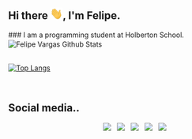 <h2>Hi there <img src="https://github.com/felipevargas-bz/felipevargas-bz/blob/main/Hi.gif" width="25">, I'm Felipe.</h2>
### I am a programming student at Holberton School.

<br>

<img align="center" src="https://github-readme-stats.vercel.app/api?username=felipevargas-bz&include_all_commits=true&count_private=true&show_icons=true&line_height=20&title_color=7A7ADB&icon_color=2234AE&text_color=D3D3D3&bg_color=0,000000,130F40&hide=issues" alt="Felipe Vargas Github Stats">


</br>

<br>

[![Top Langs](https://github-readme-stats.vercel.app/api/top-langs/?username=felipevargas-bz&hide=jupyter%20notebook&layout=compact&text_color=daf7dc&bg_color=151515)](https://github.com/felipevargas-bz/)


</br>




## Social media.. 

<p align="center">
&nbsp; <a href="https://twitter.com/felipevargas_bz" target="_blank" rel="noopener noreferrer"><img src="https://cdn.jsdelivr.net/npm/simple-icons@3.0.1/icons/twitter.svg" width="50" /></a>
&nbsp; <a href="https://www.youtube.com/channel/UCFrPLo_zV_OYjL5WFtGrN3A" target="_blank" rel="noopener noreferrer"><img src="https://cdn.jsdelivr.net/npm/simple-icons@3.0.1/icons/youtube.svg" width="50" /></a>
&nbsp; <a href="https://www.linkedin.com/in/angel-felipe-vargas-benitez-9a6592206/" target="_blank" rel="noopener noreferrer"><img src="https://cdn.jsdelivr.net/npm/simple-icons@3.0.1/icons/linkedin.svg" width="50" /></a>
&nbsp; <a href="mailto:felipevargas.bz@gmail.com" target="_blank" rel="noopener noreferrer"><img src="https://cdn.jsdelivr.net/npm/simple-icons@3.0.1/icons/gmail.svg"  width="50" /></a>
&nbsp; <a href="https://felipevargas.bz.medium.com/" target="_blank" rel="noopener noreferrer"><img src="https://cdn.jsdelivr.net/npm/simple-icons@3.0.1/icons/medium.svg" width="50" /></a>
</p>

